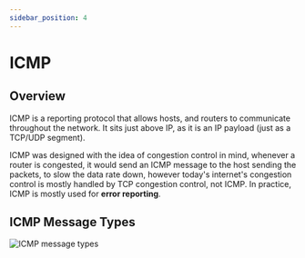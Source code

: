 ```yaml
---
sidebar_position: 4
---
```


# ICMP

## Overview

ICMP is a reporting protocol that allows hosts, and routers to communicate throughout the network. It sits just above IP, as it is an IP payload (just as a TCP/UDP segment).

ICMP was designed with the idea of congestion control in mind, whenever a router is congested, it would send an ICMP message to the host sending the packets, to slow the data rate down, however today's internet's congestion control is mostly handled by TCP congestion control, not ICMP. In practice, ICMP is mostly used for **error reporting**.

## ICMP Message Types

![ICMP message types](/img/docs/icmp-messages.png)
